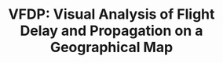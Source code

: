 ---
title: "VFDP: Visual Analysis of Flight Delay and Propagation on a Geographical Map"
authors:
  - "Chen Chen"
  - "Chenhui Li*"
  - "Junjie Chen"
  - "Changbo Wang"
image: 2020_tits_delayvis.jpg
venue: "IEEE Transactions on Intelligent Transportation Systems, 2022 (JCR Q1, CCF B)"
paper: https://ieeexplore.ieee.org/document/9284593/
video: 
code: 
website: 
tag:
  - Urban Visualization
---